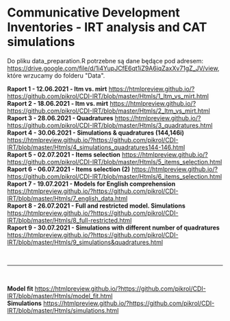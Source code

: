 # Communicative Development Inventories - IRT analysis and CAT simulations
Do pliku data_preparation.R potrzebne są dane będące pod adresem: https://drive.google.com/file/d/1i4YupJCfE6qt1iZ9A6iqZaxXv71gZ_JV/view,
które wrzucamy do folderu "Data".
<br/>

**Raport 1 - 12.06.2021 - ltm vs. mirt** https://htmlpreview.github.io/?https://github.com/pikrol/CDI-IRT/blob/master/Htmls/1_ltm_vs_mirt.html <br/>
**Raport 2 - 18.06.2021 - ltm vs. mirt** https://htmlpreview.github.io/?https://github.com/pikrol/CDI-IRT/blob/master/Htmls/2_ltm_vs_mirt.html <br/>
**Raport 3 - 28.06.2021 - Quadratures** https://htmlpreview.github.io/?https://github.com/pikrol/CDI-IRT/blob/master/Htmls/3_quadratures.html <br/>
**Raport 4 - 30.06.2021 - Simulations & quadratures (144,146i)** https://htmlpreview.github.io/?https://github.com/pikrol/CDI-IRT/blob/master/Htmls/4_simulations_quadratures144-146.html <br/>
**Raport 5 - 02.07.2021 - Items selection** https://htmlpreview.github.io/?https://github.com/pikrol/CDI-IRT/blob/master/Htmls/5_items_selection.html <br/>
**Raport 6 - 06.07.2021 - Items selection (2)** https://htmlpreview.github.io/?https://github.com/pikrol/CDI-IRT/blob/master/Htmls/6_items_selection.html <br/>
**Raport 7 - 19.07.2021 - Models for English comprehension** https://htmlpreview.github.io/?https://github.com/pikrol/CDI-IRT/blob/master/Htmls/7_english_data.html <br/>
**Raport 8 - 26.07.2021 - Full and restricted model. Simulations** https://htmlpreview.github.io/?https://github.com/pikrol/CDI-IRT/blob/master/Htmls/8_full-restricted.html <br/>
**Raport 9 - 30.07.2021 - Simulations with different number of quadratures** https://htmlpreview.github.io/?https://github.com/pikrol/CDI-IRT/blob/master/Htmls/9_simulations&quadratures.html <br/>

<br/>

---

<br/>

**Model fit** https://htmlpreview.github.io/?https://github.com/pikrol/CDI-IRT/blob/master/Htmls/model_fit.html <br/>
**Simulations** https://htmlpreview.github.io/?https://github.com/pikrol/CDI-IRT/blob/master/Htmls/simulations.html <br/>

